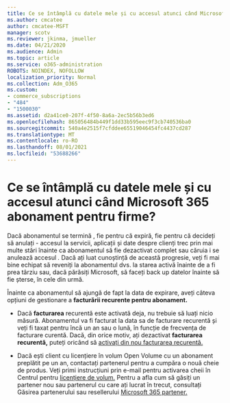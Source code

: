```yaml
---
title: Ce se întâmplă cu datele mele și cu accesul atunci când Microsoft 365 abonament pentru firme?
ms.author: cmcatee
author: cmcatee-MSFT
manager: scotv
ms.reviewer: jkinma, jmueller
ms.date: 04/21/2020
ms.audience: Admin
ms.topic: article
ms.service: o365-administration
ROBOTS: NOINDEX, NOFOLLOW
localization_priority: Normal
ms.collection: Adm_O365
ms.custom:
- commerce_subscriptions
- "484"
- "1500030"
ms.assetid: d2a41ce0-207f-4f50-8a6a-2ec5b56b3ed6
ms.openlocfilehash: 865056484b449f1dd33b595eec9f3cb740536ba0
ms.sourcegitcommit: 540a4e2515f7cfddee65519046454fc4437cd287
ms.translationtype: MT
ms.contentlocale: ro-RO
ms.lasthandoff: 08/01/2021
ms.locfileid: "53688266"
---
```

# <a name="what-happens-to-my-data-and-access-when-my-microsoft-365-for-business-subscription-ends"></a>Ce se întâmplă cu datele mele și cu accesul atunci când Microsoft 365 abonament pentru firme?

Dacă abonamentul se termină , fie pentru că expiră, fie pentru că decideți să anulați - accesul la servicii, aplicații și date despre clienți trec prin mai multe stări înainte ca abonamentul să fie dezactivat complet sau căruia i se anulează accesul *.* Dacă ați luat cunoștință de această progresie, veți fi mai bine echipat să reveniți la abonamentul dvs. la starea activă înainte de a fi prea târziu sau, dacă părăsiți Microsoft, să faceți back up datelor înainte să fie șterse, în cele din urmă.
  
Înainte ca abonamentul să ajungă de fapt la data de expirare, aveți câteva opțiuni de gestionare a **facturării recurente pentru abonament.**
  
- Dacă **facturarea** recurentă este activată deja, nu trebuie să luați nicio măsură. Abonamentul va fi facturat  la data sa de facturare recurentă și veți fi taxat pentru încă un an sau o lună, în funcție de frecvența de facturare curentă. Dacă, din orice motiv, ați dezactivat **facturarea recurentă,** puteți oricând să [activați din nou facturarea recurentă.](https://docs.microsoft.com/microsoft-365/commerce/subscriptions/renew-your-subscription#turn-recurring-billing-off-or-on)

- Dacă ești client cu licențiere în volum Open Volume cu un abonament preplătit pe un an, contactați partenerul pentru a cumpăra o nouă cheie de produs. Veți primi instrucțiuni prin e-mail pentru activarea cheii în Centrul pentru [licențiere de volum.](https://go.microsoft.com/fwlink/p/?LinkID=282016) Pentru a afla cum să găsiți un partener nou sau partenerul cu care ați lucrat în trecut, consultați Găsirea partenerului sau resellerului [Microsoft 365 partener.](https://docs.microsoft.com/microsoft-365/admin/manage/find-your-partner-or-reseller)